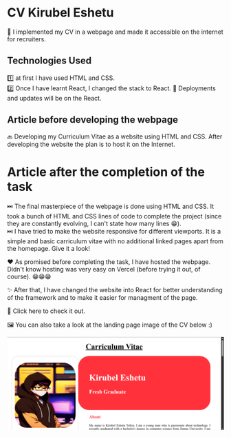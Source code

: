 # CV Kirubel Eshetu
🌟  I implemented my CV in a webpage and made it accessible on the internet for recruiters.

## Technologies Used
1️⃣ at first I have used HTML and CSS. <br />
2️⃣ Once I have learnt React, I changed the stack to React.
🚀 Deployments and updates will be on the React.

## Article before developing the webpage
🔙 Developing my Curriculum Vitae as a website using HTML and CSS. After developing the website the plan is to host it on the Internet. 

# Article after the completion of the task
⏭️ The final masterpiece of the webpage is done using HTML and CSS. It took a bunch of HTML and CSS lines of code to complete the project (since they are constantly evolving, I can't state how many lines 😁). <br />
⏭️ I have tried to make the website responsive for different viewports. It is a simple and basic carriculum vitae with no additional linked pages apart from the homepage. Give it a look!

❤️ As promised before completing the task, I have hosted the webpage. Didn't know hosting was very easy on Vercel (before trying it out, of course). 😁😁😁

✨ After that, I have changed the website into React for better understanding of the framework and to make it easier for managment of the page.

 🔗 Click <a href="https://cv-kirubel-eshetu.vercel.app/" style = "text-decoration: none;">here</a> to check it out.

 🖼️ You can also take a look at the landing page image of the CV below :)

 <a href = "https://cv-kirubel-eshetu.vercel.app/"  target="_blank" referrerpolicy="no-referrer"> <img src = "https://github.com/Kirubel-Eshetu/media-repo/blob/main/CV-Kirubel-Eshetu-React.png" alt = "CV project snap" /></a>

